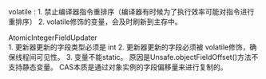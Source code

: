 volatile : 
    1. 禁止编译器指令重排序（编译器有时候为了执行效率可能对指令进行重排序）
    2. volatile修饰的变量，会及时刷新到主存中。

AtomicIntegerFieldUpdater    
    1. 更新器更新的字段类型必须是 int
    2. 更新器更新的字段必须被 volatile修饰，确保线程间可见性。
    3. 变量不能static。 原因是Unsafe.objectFieldOffset()方法不支持静态变量。 CAS本质是通过对象实例的字段偏移量来进行复制的。
    